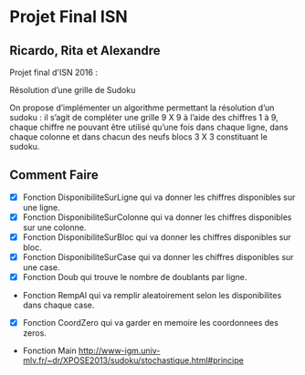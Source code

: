 # Projet Final ISN
## Ricardo, Rita et Alexandre
Projet final d'ISN 2016 :

Résolution d’une grille de Sudoku

On propose d’implémenter un algorithme permettant la résolution d’un sudoku : il s’agit de compléter une grille 9 X 9 à l’aide des chiffres 1 à 9, chaque chiffre ne pouvant être utilisé qu’une fois dans chaque ligne, dans chaque colonne et dans chacun des neufs blocs 3 X 3 constituant le sudoku.

## Comment Faire

- [x] Fonction DisponibiliteSurLigne qui va donner les chiffres disponibles sur une ligne.
- [x] Fonction DisponibiliteSurColonne qui va donner les chiffres disponibles sur une colonne.
- [x] Fonction DisponibiliteSurBloc qui va donner les chiffres disponibles sur bloc.
- [x] Fonction DisponibiliteSurCase qui va donner les chiffres disponibles sur une case.
- [x] Fonction Doub qui trouve le nombre de doublants par ligne.
- Fonction RempAl qui va remplir aleatoirement selon les disponibilites dans chaque case.
- [x] Fonction CoordZero qui va garder en memoire les coordonnees des zeros.
- Fonction Main
http://www-igm.univ-mlv.fr/~dr/XPOSE2013/sudoku/stochastique.html#principe
